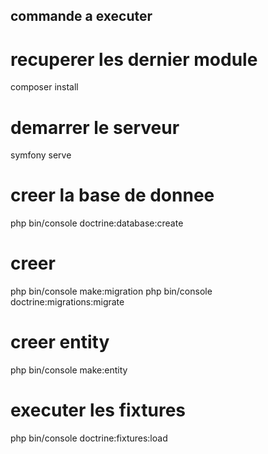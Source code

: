 ## commande a executer

# recuperer les dernier module
composer install

# demarrer le serveur
symfony serve
# creer la base de donnee
php bin/console doctrine:database:create
# creer 
php bin/console make:migration
php bin/console doctrine:migrations:migrate

# creer entity
php bin/console make:entity

# executer les fixtures
php bin/console doctrine:fixtures:load
